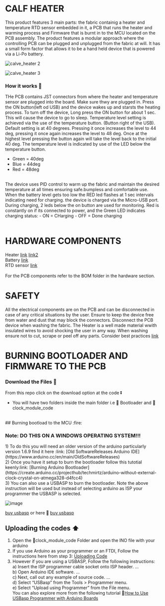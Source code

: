 # CALF HEATER
This product features 3 main parts: the fabric containig a heater and  temperature RTD sensor embedded in it, a PCB that runs the heater and warming process and Firmware that is burnt in to the MCU located on the PCB assembly. 
The product features a modular approach where the controlling PCB can be plugged and unplugged from the fabric at will. It has a small form factor that allows it to be a hand held device that is powered via a Li-Po battery.

![calve_heater 2](https://user-images.githubusercontent.com/85989401/148508320-631c278a-a57c-4cd3-b7d5-933df3e45fcf.png)

![calve_heater 3](https://user-images.githubusercontent.com/85989401/148511438-d502d117-fbd1-4d12-860a-ce15e922702d.png)

### How it works 🔧
THe PCB contains JST connectors from where the heater and temperature sensor are plugged into the board. Make sure thwy are plugged in. Press the ON button(left od USB) and the device wakes up and starsts the heating process. To turn off the device, Long press the ON button for about 1 sec. This will cause the device to go to sleep.
Temperature level setting is achieved via the use of the temperature button. (Button right of the USB). Default setting is at 40 degrees. Pressing it once increases the level to 44 deg, pressing it once again increases the level to 48 deg. Once at the highest level pressing the button again will take the level back to the initial  40 deg. The temperature level is indicated by use of the LED below the temperature button. 

- Green = 40deg
- Blue = 44deg
- Red = 48deg
<br>
The device uses PID control to warm up the fabric and maintain the desired temperature at all times ensuring safe.bumpless and comfortable use.
When the battery level gets too low the RED led flashes at 1 sec intervals indicating need for charging. 
the device is charged via the Micro-USB port. During charging, 2 leds below the on button are used for monitoring. Red is constantly on if its connected to power, and the Green LED indicates charging status:
- ON = CHarging
- OFF = Done charging <br>
<br>

# HARDWARE COMPONENTS
Heater [link](https://www.alibaba.com/product-detail/High-Temperature-Flexible-Ployimide-PI-Film_60627303766.html)   [link2](https://www.alibaba.com/product-detail/Thermostatic-electric-carbon-fiber-heating-element_62302051301.html?spm=a2700.wholesale.0.0.c5e0bc1cLrvEdd) <br>
Battery [link](https://www.indiamart.com/proddetail/lithium-ion-batteries-3-7v-2500mah-10433305048.html)  <br>
RTD sensor [link](https://www.digikey.com/en/products/detail/te-connectivity-measurement-specialties/R-8203/5277360)<br>
<br>
For the PCB components refer to the BOM folder in the hardware section.

# SAFETY
All the electrical components are on the PCB and can be disconnected in case of any critical situations by the user. Ensure to keep the device free from water and dust that may block the connectors. Disconnect the PCB device when washing the fabric. The Heater is a well made material wwith insulated wires to avoid shocking the user in amy way. When washing ensure not to cut, scrape or peel off any parts. Consider best practices [link](https://www.youtube.com/watch?v=5kIUcR_C9-A)

# BURNING BOOTLOADER AND FIRMWARE TO THE PCB
### Download the Files :arrow_down_small:
From this repo click on the download option at the code :arrow_double_down: 
- You will have two folders inside the main folder i.e 📁 Bootloader and  📁clock_module_code
<br>
##  Burning bootload to the MCU :fire:
 <h3> Note: 
 DO THIS ON A WINDOWS OPERATING SYSTEM!!!
  </h3>
1) To do this you will need an older version of the arduino particularly version 1.6.9 find it here :link: [Old SoftwareReleases Arduino IDE](https://www.arduino.cc/en/main/OldSoftwareReleases) <br/>
2) Once you have it setup to burn the bootloader follow this tutotial keenly:link: [Burning Arduino Bootloader](https://create.arduino.cc/projecthub/techmirtz/arduino-without-external-clock-crystal-on-atmega328-d4fcc4) <br>
3) You can also use a USBASP to burn the bootloader. Note the above instruction will be used but instead of selecting arduino as ISP your programmer the USBASP is selected. 

![image](https://user-images.githubusercontent.com/85989401/146667082-94dd6fc7-de50-4675-a084-ad729f834af0.png)

[buy usbasp](https://aliexpress.ru/af/USBASP-USBISP-AVR-Programmer-USB.html?catId=0&d=y&aff_platform=portals-tool&initiative_id=SB_20201020044645&origin=n&sk=_9JHld5&aff_trace_key=4b1704d992da43b586041dfb7cd31d7e-1606574782769-00350-_9JHld5&SearchText=USBASP%2BUSBISP%2BAVR%2BProgrammer%2BUSB&terminal_id=351d58321dfa473cb106b58978d7c19c)
or here 
 :link: [buy usbasp](https://aliexpress.ru/item/32649685244.html?spm=a2g0o.productlist.0.0.22e26eaf2mIeLt&algo_pvid=b6506204-320d-4244-9d76-c7a1c32c5ee5&algo_expid=b6506204-320d-4244-9d76-c7a1c32c5ee5-16&btsid=0b8b036a16065747853274219e2939&ws_ab_test=searchweb0_0,searchweb201602_,searchweb201603_)
 <br/>
 
 ## Uploading the codes  :arrow_up:
 1) Open the 📁clock_module_code Folder and open the INO file with your arduino
2) If you use Arduino as your programmer or an FTDI, Follow the instructions here from step 3: [Uploading Code](https://create.arduino.cc/projecthub/techmirtz/arduino-without-external-clock-crystal-on-atmega328-d4fcc4)
3) However if you are using a USBASP, Follow the following instructions:<br>
   a) Insert the ISP programmer cable socket onto ISP header. ...<br>
   b) Open Arduino IDE software. ...<br>
   c) Next, call out any example of source code. ...<br>
   d) Select “USBasp” from the Tools > Programmer menu.<br>
   e) Select “Upload using Programmer” from the File menu.<br>
 You can also explore more from the following tutorial :link:[How to Use USBasp Programmer with Arduino Boards](https://www.youtube.com/watch?v=ToKerwRR-70)
 
